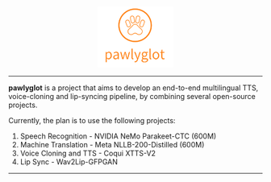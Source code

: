 <p align="center">
    <img src="assets/pawlyglot.png" width="150">
</p>

---

**pawlyglot** is a project that aims to develop an end-to-end multilingual TTS, voice-cloning and lip-syncing pipeline, by combining several open-source projects.

Currently, the plan is to use the following projects:

1. Speech Recognition - NVIDIA NeMo Parakeet-CTC (600M)
2. Machine Translation - Meta NLLB-200-Distilled (600M)
3. Voice Cloning and TTS - Coqui XTTS-V2
4. Lip Sync - Wav2Lip-GFPGAN

---

